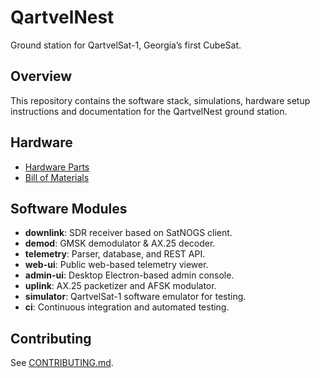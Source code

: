 # QartvelNest
Ground station for QartvelSat-1, Georgia’s first CubeSat.

## Overview
This repository contains the software stack, simulations, hardware setup instructions and documentation for the QartvelNest ground station.

## Hardware

- [Hardware Parts](docs/hardware/Hardware_Parts.md)
- [Bill of Materials](docs/hardware/BOM.md)

## Software Modules
- **downlink**: SDR receiver based on SatNOGS client.
- **demod**: GMSK demodulator & AX.25 decoder.
- **telemetry**: Parser, database, and REST API.
- **web-ui**: Public web-based telemetry viewer.
- **admin-ui**: Desktop Electron-based admin console.
- **uplink**: AX.25 packetizer and AFSK modulator.
- **simulator**: QartvelSat-1 software emulator for testing.
- **ci**: Continuous integration and automated testing.

## Contributing
See [CONTRIBUTING.md](docs/CONTRIBUTING.md).
